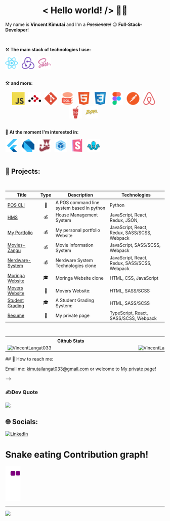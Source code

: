 <h1 align='center'>< Hello world! /> 🤘🏻</h1>

My name is **Vincent Kimutai** and I'm a  _~~Passionate!~~_ 😉 **Full-Stack-Developer**!

<br />

⚒ **The main stack of technologies I use:**
<div>
    <!-- <img src='img/icons/Typescript.svg' title='TypeScript' alt='TypeScript' width='40'>&nbsp;&nbsp; -->
    <img src='img/icons/React.svg' title='React' alt='React' width='40'>&nbsp;&nbsp;
    <img src='img/icons/Redux.svg' title='Redux' alt='Redux' width='40'>&nbsp;&nbsp;
    <img src='img/icons/SASS.svg' title='SASS / SCSS' alt='SASS / SCSS' width='40'>&nbsp;&nbsp;
</div>
<br />

🛠 **and more:**
<div align='center'>
    <img src='img/icons/Javascript.svg' title='JavaScript' alt='JavaScript' width='40'>&nbsp;&nbsp;
    <img src='img/icons/React Router.svg' title='React Router' alt='React Router' width='40'>&nbsp;&nbsp;
    <img src='img/icons/Git.svg' title='Git' alt='Git' width='40'>&nbsp;&nbsp;
    <img src='img/icons/SQL.svg' title='SQL' alt='SQL' width='40'>&nbsp;&nbsp;
    <img src='img/icons/HTML.svg' title='HTML' alt='HTML' width='40'>&nbsp;&nbsp;
    <img src='img/icons/CSS.svg' title='CSS' alt='CSS' width='40'>&nbsp;&nbsp;
    <img src='img/icons/Figma.svg' title='Figma' alt='Figma' width='40'>&nbsp;&nbsp;
    <img src='img/icons/Postman.svg' title='Postman' alt='Postman' width='40'>&nbsp;&nbsp;
    <img src='img/icons/Enzyme.svg' title='Enzyme' alt='Enzyme' width='40'>&nbsp;&nbsp;
    <img src='img/icons/Gulp.svg' title='Gulp' alt='Gulp' width='40'>&nbsp;&nbsp;
    <img src='img/icons/Babel.svg' title='Babel' alt='Babel' width='40'>&nbsp;&nbsp;
 
</div>
<br />

🔬 **At the moment I'm interested in:**
<div>
    <img src='img/icons/Flutter.svg' title='Flutter' alt='Flutter' width='40'>&nbsp;&nbsp;
    <img src='img/icons/Dart.svg' title='Dart' alt='dart' width='40'>&nbsp;&nbsp;
        <img src='img/icons/Jest.svg' title='Jest' alt='Jest' width='40'>&nbsp;&nbsp;
    <img src='img/icons/Webpack.svg' title='Webpack' alt='Webpack' width='40'>&nbsp;&nbsp;
       <img src='img/icons/Storybook.svg' title='Storybook' alt='Storybook' width='40'>&nbsp;&nbsp;
    <img src='img/icons/Styleguidist.svg' title='Styleguidist' alt='Styleguidist' width='40'>&nbsp;&nbsp;
</div>
<br />

## 🎯 Projects:
<br />

| Title        | Type        | Description          | Technologies  |
| ------------- | ------------- | ------------- | ----- |
| [POS CLI](https://github.com/VincentLangat033/sprint-one-python-POS-CLI) | <div align='center' title='Private'>🔑</div> | A POS command line system based in python | Python |
| [HMS](https://hmsphase2project.netlify.app/) | <div align='center' title='Real-Estate'>💰</div> | House Management System | JavaScript, React, Redux, JSON,  |
| [My Portfolio](https://vinnie-kim-portfolio.vercel.app/) | <div align='center' title='Personal' >💰</div> | My personal portfolio Website |  JavaScript, React, Redux, SASS/SCSS, Webpack |
| [Movies-Zangu](https://vincentlangat033.github.io/Phase-1-Project/) | <div align='center' title='Entertainment' >💰</div> | Movie Information System | JavaScript, SASS/SCSS, Webpack |
| [Nerdware-System](https://vincentlangat033.github.io/Nerdware-System-Technologies/) | <div align='center' title='Commercial'>💰</div> | Nerdware System  Technologies clone | JavaScript, React, Redux, SASS/SCSS, Webpack |
| [Moringa Website](https://vincentlangat033.github.io/moringawebsite/) | <div align='center' title='Training'>🎓</div> |Moringa Website clone| HTML, CSS, JavaScript |
| [Movers Website](https://www.npmjs.com/package/@neikan/rc-lib) | <div align='center' title='Private'>🔑</div> | Movers Website: | HTML, SASS/SCSS |
| [Student Grading](https://vincentlangat033.github.io/student_grading_system/) | <div align='center' title='Training'>🎓</div> | A Student Grading System: | HTML, SASS/SCSS |
| [Resume](https://vinnie-kim-portfolio.vercel.app/) | <div align='center' title='Private'>🔑</div> | My private page | TypeScript, React, SASS/SCSS, Webpack |

<br />

<table>
  <tr>
    <th>Github Stats</th>
    <th>Languages</th>
  </tr>
  <tr>
    <td>
        <a href="https://github.com/VincentLangat033/VincentLangat033">
          <img align="right" src="https://github-readme-stats.vercel.app/api?username=VincentLangat033&count_private=true&show_icons=true&theme=algolia&layout=compact" alt="VincentLangat033" width='400px'/>
        </a>
    </td>
    <td>
        <a href="https://github.com/VincentLangat033/VincentLangat033">
            <img align="left" src="https://github-readme-stats.vercel.app/api/top-langs/?username=VincentLangat033&show_icons=true&theme=algolia&layout=compact" alt="VincentLangat033" width='400px'/>
        </a>
    </td>
  </tr>
</table>
## 🔎 How to reach me:
<p>Email me: <a href='mailto:kimutailangat033@gmail.com'>kimutailangat033@gmail.com</a> or welcome to <a href='https://vinnie-kim-portfolio.vercel.app/' alt='https://vinnie-kim-portfolio.vercel.app/' target='_blank'>My private page</a>!</p>

<!-- # 💫 About Me:

I have two years of experience in web development and have been creating full-stack web applications using modern HTML, CSS, Javascript, React and Ruby on Rails.<br><br>I've managed a project at a hackathon, and I work well with others. In addition to developing websites, I also design visuals and UI/UX.<br><br>I have a creative mind and a passion for developing user-friendly websites. In addition, I actively search out new technologies, enjoy reading and writing blog posts, and keep up with business trends and breakthroughs.

<!-- ### Hi there 👋


**VincentLangat033/VincentLangat033** is a ✨ _special_ ✨ repository because its `README.md` (this file) appears on your GitHub profile.

Here are some ideas to get you started: -->

<!-- - 🔭 I’m currently working on Python Projects especially POS...
- 🌱 I’m currently learning Ruby on Rails for the backend Development...
- 👯 I’m looking to collaborate on any React.js, Python , Ruby , Js projects...
- 🤔 I’m looking for help with ...
- 💬 Ask me about ...
- 📫 How to reach me: kimutailangat033@gmail.com...

- ⚡ Fun fact: "When the code works dont touch it!"... --> -->


<!-- # 💻Tech Stack
![C++](https://img.shields.io/badge/c++-%2300599C.svg?style=for-the-badge&logo=c%2B%2B&logoColor=white) ![PHP](https://img.shields.io/badge/php-%23777BB4.svg?style=for-the-badge&logo=php&logoColor=white) ![Java](https://img.shields.io/badge/java-%23ED8B00.svg?style=for-the-badge&logo=java&logoColor=white) ![JavaScript](https://img.shields.io/badge/javascript-%23323330.svg?style=for-the-badge&logo=javascript&logoColor=%23F7DF1E) ![Ruby](https://img.shields.io/badge/ruby-%23CC342D.svg?style=for-the-badge&logo=ruby&logoColor=white) ![MySQL](https://img.shields.io/badge/mysql-%2300f.svg?style=for-the-badge&logo=mysql&logoColor=white) -->
<!-- # 📊GitHub Stats :
![](https://github-readme-stats.vercel.app/api?username=VincentLangat033&theme=dark&hide_border=false&include_all_commits=false&count_private=true)<br/>
![](https://github-readme-streak-stats.herokuapp.com/?user=VincentLangat033&theme=dark&hide_border=false)<br/>
![](https://github-readme-stats.vercel.app/api/top-langs/?username=VincentLangat033&theme=dark&hide_border=false&include_all_commits=false&count_private=true&layout=compact) -->

### ✍Dev Quote
![](https://quotes-github-readme.vercel.app/api?type=horizontal&theme=radical)

<!-- ### 😂Random Dev Meme
<img src="https://res.cloudinary.com/practicaldev/image/fetch/s--4m4nOeBq--/c_limit%2Cf_auto%2Cfl_progressive%2Cq_auto%2Cw_880/https://dev-to-uploads.s3.amazonaws.com/uploads/articles/qcrhginkjug2x8lusrth.png" width="512px"/>
 -->
<!-- ---
[![](https://visitcount.itsvg.in/api?id=Zac-Mwangi&icon=0&color=0)](https://visitcount.itsvg.in) -->


  ## 🌐 Socials:
[![LinkedIn](https://img.shields.io/badge/LinkedIn-%230077B5.svg?logo=linkedin&logoColor=white)](https://linkedin.com/in/nkedin.com/in/vincent-langat-41a0901b5/) 

<!-- # 💻 Tech Stack:
![C++](https://img.shields.io/badge/c++-%2300599C.svg?style=for-the-badge&logo=c%2B%2B&logoColor=white) ![HTML5](https://img.shields.io/badge/html5-%23E34F26.svg?style=for-the-badge&logo=html5&logoColor=white) ![JavaScript](https://img.shields.io/badge/javascript-%23323330.svg?style=for-the-badge&logo=javascript&logoColor=%23F7DF1E) ![Java](https://img.shields.io/badge/java-%23ED8B00.svg?style=for-the-badge&logo=java&logoColor=white) ![Markdown](https://img.shields.io/badge/markdown-%23000000.svg?style=for-the-badge&logo=markdown&logoColor=white) ![Python](https://img.shields.io/badge/python-3670A0?style=for-the-badge&logo=python&logoColor=ffdd54) ![Ruby](https://img.shields.io/badge/ruby-%23CC342D.svg?style=for-the-badge&logo=ruby&logoColor=white) ![CSS3](https://img.shields.io/badge/css3-%231572B6.svg?style=for-the-badge&logo=css3&logoColor=white) ![Firebase](https://img.shields.io/badge/firebase-%23039BE5.svg?style=for-the-badge&logo=firebase) ![Netlify](https://img.shields.io/badge/netlify-%23000000.svg?style=for-the-badge&logo=netlify&logoColor=#00C7B7) ![Heroku](https://img.shields.io/badge/heroku-%23430098.svg?style=for-the-badge&logo=heroku&logoColor=white) ![Vercel](https://img.shields.io/badge/vercel-%23000000.svg?style=for-the-badge&logo=vercel&logoColor=white) ![Redux](https://img.shields.io/badge/redux-%23593d88.svg?style=for-the-badge&logo=redux&logoColor=white) ![React Router](https://img.shields.io/badge/React_Router-CA4245?style=for-the-badge&logo=react-router&logoColor=white) ![React](https://img.shields.io/badge/react-%2320232a.svg?style=for-the-badge&logo=react&logoColor=%2361DAFB) ![Rails](https://img.shields.io/badge/rails-%23CC0000.svg?style=for-the-badge&logo=ruby-on-rails&logoColor=white) ![React Native](https://img.shields.io/badge/react_native-%2320232a.svg?style=for-the-badge&logo=react&logoColor=%2361DAFB) ![MongoDB](https://img.shields.io/badge/MongoDB-%234ea94b.svg?style=for-the-badge&logo=mongodb&logoColor=white) ![MySQL](https://img.shields.io/badge/mysql-%2300f.svg?style=for-the-badge&logo=mysql&logoColor=white) ![Postgres](https://img.shields.io/badge/postgres-%23316192.svg?style=for-the-badge&logo=postgresql&logoColor=white) 	![Figma](https://img.shields.io/badge/figma-%23F24E1E.svg?style=for-the-badge&logo=figma&logoColor=white)   -->

  <!--
# 📊 GitHub Stats:
![](https://github-readme-stats.vercel.app/api?username=VincentLangat033&theme=dark&hide_border=false&include_all_commits=false&count_private=false)<br/>
![](https://github-readme-streak-stats.herokuapp.com/?user=VincentLangat033&theme=dark&hide_border=false)<br/>
![](https://github-readme-stats.vercel.app/api/top-langs/?username=VincentLangat033&theme=dark&hide_border=false&include_all_commits=false&count_private=false&layout=compact) 
-->
<!-- 
## 🏆 GitHub Trophies
![](https://github-profile-trophy.vercel.app/?username=VincentLangat033&theme=radical&no-frame=false&no-bg=true&margin-w=4)
 -->


<!-- ### 😂 Random Dev Meme
<img src="https://random-memer.herokuapp.com/" width="512px"/> -->
  
 # Snake eating Contribution graph!
![snake gif](https://github.com/VincentLangat033/VincentLangat033/blob/output/github-contribution-grid-snake.gif)

---
[![](https://visitcount.itsvg.in/api?id=VincentLangat033&icon=0&color=0)](https://visitcount.itsvg.in)

